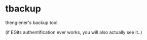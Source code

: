 tbackup
=======

thengiener's backup tool.

(if EGits authentification ever works, you will also actually see it..)
